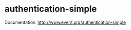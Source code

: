 authentication-simple
=====================

Documentation: http://www.everit.org/authentication-simple
